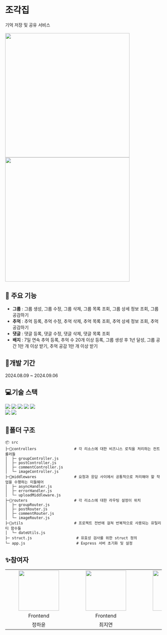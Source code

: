 # 조각집
기억 저장 및 공유 서비스<br/> <br/>
<img src="https://github.com/user-attachments/assets/51e79810-5dc0-49d3-be78-a3c2f01d3b6e" height="400">
<img src="https://github.com/user-attachments/assets/76a0611b-9496-4a32-9fb8-e80de4fb43ca" height="400">

## 🔧 주요 기능
- **그룹** : 그룹 생성, 그룹 수정, 그룹 삭제, 그룹 목록 조회, 그룹 상세 정보 조회, 그룹 공감하기
- **추억** : 추억 등록, 추억 수정, 추억 삭제, 추억 목록 조회, 추억 상세 정보 조회, 추억 공감하기
- **댓글** : 댓글 등록, 댓글 수정, 댓글 삭제, 댓글 목록 조회
- **배지** : 7일 연속 추억 등록, 추억 수 20개 이상 등록, 그룹 생성 후 1년 달성, 그룹 공간 1만 개 이상 받기, 추억 공감 1만 개 이상 받기

## 📆개발 기간
2024.08.09 ~ 2024.09.06
## 💻기술 스택
<p>
    <img src="https://img.shields.io/badge/node.js-339933?style=for-the-badge&logo=Node.js&logoColor=white">
    <img src="https://img.shields.io/badge/express-000000?style=for-the-badge&logo=express&logoColor=white">
    <img src="https://img.shields.io/badge/postgresql-4169E1?style=for-the-badge&logo=postgresql&logoColor=white">
    <img src="https://img.shields.io/badge/render-000000?style=for-the-badge&logo=render&logoColor=white">
    <img src="https://img.shields.io/badge/amazon s3-569A31?style=for-the-badge&logo=amazons3&logoColor=white">
<br/>
    <img src="https://img.shields.io/badge/git-F05032?style=for-the-badge&logo=git&logoColor=white">
    <img src="https://img.shields.io/badge/github-181717?style=for-the-badge&logo=github&logoColor=white">
</p>

## 📁폴더 구조

```plaintext
📦 src
├─📂controllers                 # 각 리소스에 대한 비즈니스 로직을 처리하는 컨트롤러들
│  ├─ groupController.js
│  ├─ postController.js
│  ├─ commentController.js
│  └─ imageController.js
├─📂middlewares                 # 요청과 응답 사이에서 공통적으로 처리해야 할 작업을 수행하는 미들웨어
│  ├─ asyncHandler.js            
│  ├─ errorHandler.js            
│  └─ uploadMiddleware.js        
├─📂routers                     # 각 리소스에 대한 라우팅 설정이 위치
│  ├─ groupRouter.js
│  ├─ postRouter.js
│  ├─ commentRouter.js
│  └─ imageRouter.js
├─📂utils                       # 프로젝트 전반에 걸쳐 반복적으로 사용되는 유틸리티 함수들
│  └─ dateUtils.js
├─ struct.js                    # 유효성 검사를 위한 struct 정의
└─ app.js                       # Express 서버 초기화 및 설정
```
## ✨참여자

<table align="center">
    <tr align="center">
        <td style="min-width: 200px;">
            <a href="https://github.com/sumhillj">
              <img src="https://github.com/sumhillj.png" width="130">
              <br />
              <b></b>
            </a>
        </td>
        <td style="min-width: 200px;">
            <a href="https://github.com/CHJIYEON">
              <img src="https://github.com/CHJIYEON.png" width="130">
              <br />
              <b></b>
            </a>
        </td>
        <td style="min-width: 200px;">
            <a href="https://github.com/yujeong430">
              <img src="https://github.com/yujeong430.png" width="130">
              <br />
              <b></b>
            </a>
        </td>
        <td style="min-width: 200px;">
            <a href="https://github.com/koreallama">
              <img src="https://github.com/koreallama.png" width="130">
              <br />
              <b></b>
            </a>
        </td>
    </tr>
       <tr align="center">
        <td>
            Frontend
        </td>
        <td>
            Frontend
        </td>
        <td>
            Backend
        </td>
        <td>
            Backend
        </td>
      </tr>
      <tr align="center">
        <td>
            정하윤
        </td>
        <td>
            최지연
        </td>
        <td>
            박유정
        </td>
        <td>
            최종윤
        </td>
    </tr>
</table>
